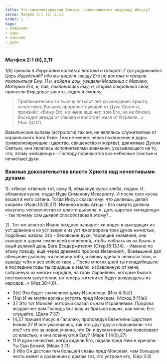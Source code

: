 ```yaml
---
title: Что символизировали Волхвы, поклонившееся младенцу Иисусу?
verse: Матфея 2:1 (б),2,11
order: 1
tags: 
- рождение
- царь
- язычник
- духи
---
```


### Матфея 2:1 (б),2,11

*1(б) пришли в Иерусалим волхвы с востока и говорят: 2 где родившийся Царь Иудейский? ибо мы видели звезду Его на востоке и пришли поклониться Ему. 11 и, войдя в дом, увидели Младенца с Мариею, Матерью Его, и, пав, поклонились Ему; и, открыв сокровища свои, принесли Ему дары: золото, ладан и смирну.*

> Приблизительно за тысячу пятьсот лет до рождения Христа, нечестивец Валаам, пророчествующий от Духа Святого, произнёс: «Вижу Его, но ныне еще нет; зрю Его, но не близко. Восходит звезда от Иакова и восстает жезл от Израиля…» (Чис.24:17).  

Вавилонские волхвы (астрологи) так же, не являлись служителями от израильского Бога Яхве. Тем не менее: через поклонение и дары (символизирующие : царство, священство и жертву), движимые Духом Святым, они являлись исполнителями знамения, указывающего на то, что, этому  «младенцу» - Господу повинуются все небесные (чистые и нечистые) духи. 

### Важные доказательства власти Христа над нечестивыми духами

1). «Иисус отвечал: тот, кому Я, обмакнув кусок хлеба, подам. И, обмакнув кусок, подал Иуде Симонову Искариоту.  И после сего куска вошел в него сатана. Тогда Иисус сказал ему: что делаешь, делай скорее» (Иоан.13:26,27).   Именно кровь Агнца - Его смерть должна искупить человечество от власти дьявола, и, дать царство «младенцу» - так почему сам дьявол способствовал этому?..

2). Тот же апостол Иоанн позднее напишет: «и видел я выходящих из уст дракона и из уст зверя и из уст лжепророка трех духов нечистых, подобных жабам. Это - бесовские духи, творящие знамения; они выходят к царям земли всей вселенной, чтобы собрать их на брань в оный великий день Бога Вседержителя» (Откр.16:13,14). - Именно по этому поводу, ещё через древнего пророка Иезекииля , Всевышний дал обещание дьяволу: «и поверну тебя, и вложу удила в челюсти твои, и выведу тебя и все войско твое… После многих дней ты понадобишься; в последние годы ты придешь в землю, избавленную от меча, собранную из многих народов, на горы Израилевы, которые были в постоянном запустении, но теперь жители ее будут возвращены из народов...» (Иез.38:4,8). 

- 3(е) Это будет знамением дому Израилеву. (Иез 4:3(е))
- 11(а) И не могли волхвы устоять пред Моисеем, (Исход 9:11(а))
- 37  Это тот Моисей, который сказал сынам Израилевым: Пророка воздвигнет вам Господь Бог ваш из братьев ваших, как меня; Его слушайте. (Деян 7:37)
- 14,27 пришел Иисус в Галилею, проповедуя Евангелие Царствия Божия 27 И все ужаснулись, так что друг друга спрашивали: что это? что это за новое учение, что Он и духам нечистым повелевает со властью, и они повинуются Ему? (Марк 1:14(б),27)
- 11  И духи нечистые, когда видели Его, падали пред Ним и кричали: Ты Сын Божий. (Марк 3:11)
- 3  Ибо Он достоин тем большей славы пред Моисеем, чем большую честь имеет в сравнении с домом тот, кто устроил его, (Евр 3:3)